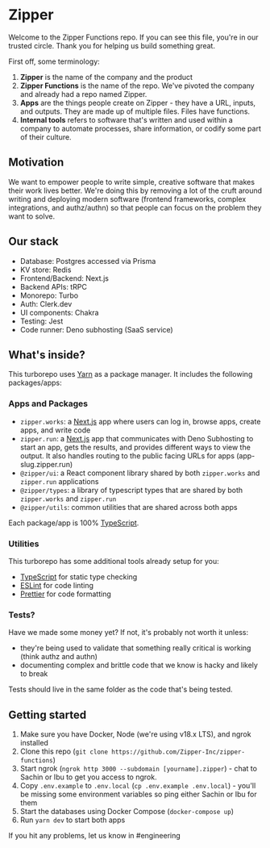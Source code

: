 # Zipper 

Welcome to the Zipper Functions repo. If you can see this file, you're in our trusted circle. Thank you for helping us build something great.

First off, some terminology: 
1. **Zipper** is the name of the company and the product
2. **Zipper Functions** is the name of the repo. We've pivoted the company and already had a repo named Zipper. 
3. **Apps** are the things people create on Zipper - they have a URL, inputs, and outputs. They are made up of multiple files. Files have functions. 
4. **Internal tools** refers to software that's written and used within a company to automate processes, share information, or codify some part of their culture.

## Motivation
We want to empower people to write simple, creative software that makes their work lives better. We're doing this by removing a lot of the cruft around writing and deploying modern software (frontend frameworks, complex integrations, and authz/authn) so that people can focus on the problem they want to solve. 

## Our stack
- Database: Postgres accessed via Prisma
- KV store: Redis
- Frontend/Backend: Next.js
- Backend APIs: tRPC
- Monorepo: Turbo
- Auth: Clerk.dev
- UI components: Chakra
- Testing: Jest
- Code runner: Deno subhosting (SaaS service)

## What's inside?

This turborepo uses [Yarn](https://classic.yarnpkg.com/) as a package manager. It includes the following packages/apps:

### Apps and Packages

- `zipper.works`: a [Next.js](https://nextjs.org/) app where users can log in, browse apps, create apps, and write code
- `zipper.run`: a [Next.js](https://nextjs.org/) app that communicates with Deno Subhosting to start an app, gets the results, and provides different ways to view the output. It also handles routing to the public facing URLs for apps (app-slug.zipper.run)
- `@zipper/ui`: a React component library shared by both `zipper.works` and `zipper.run` applications
- `@zipper/types`: a library of typescript types that are shared by both `zipper.works` and `zipper.run`
- `@zipper/utils`: common utilities that are shared across both apps

Each package/app is 100% [TypeScript](https://www.typescriptlang.org/).

### Utilities

This turborepo has some additional tools already setup for you:

- [TypeScript](https://www.typescriptlang.org/) for static type checking
- [ESLint](https://eslint.org/) for code linting
- [Prettier](https://prettier.io) for code formatting

### Tests?

Have we made some money yet? If not, it's probably not worth it unless:

- they're being used to validate that something really critical is working (think authz and authn)
- documenting complex and brittle code that we know is hacky and likely to break

Tests should live in the same folder as the code that's being tested. 


## Getting started

1. Make sure you have Docker, Node (we're using v18.x LTS), and ngrok installed
1. Clone this repo (`git clone https://github.com/Zipper-Inc/zipper-functions`)
1. Start ngrok (`ngrok http 3000 --subdomain [yourname].zipper`) - chat to Sachin or Ibu to get you access to ngrok. 
1. Copy `.env.example` to `.env.local` (`cp .env.example .env.local`) - you'll be missing some environment variables so ping either Sachin or Ibu for them
1. Start the databases using Docker Compose (`docker-compose up`)
1. Run `yarn dev` to start both apps

If you hit any problems, let us know in #engineering 
